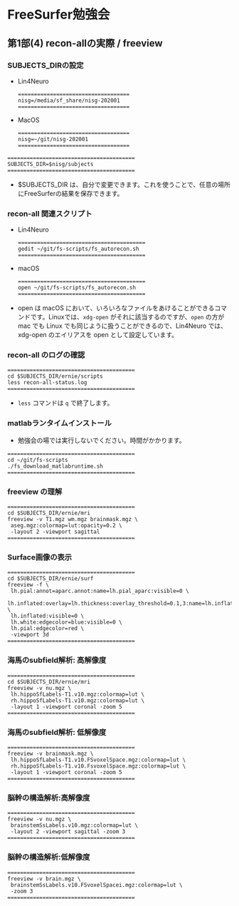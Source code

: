 # FreeSurfer勉強会

## 第1部(4) recon-allの実際 / freeview

### SUBJECTS_DIRの設定

- Lin4Neuro

	```
	===================================
	nisg=/media/sf_share/nisg-202001
	===================================
	```

- MacOS

	```
	===================================
	nisg=~/git/nisg-202001
	===================================
	```


```
========================================
SUBJECTS_DIR=$nisg/subjects
========================================
```

- $SUBJECTS_DIR は、自分で変更できます。これを使うことで、任意の場所にFreeSurferの結果を保存できます。


### recon-all 関連スクリプト

- Lin4Neuro

	```
	========================================
	gedit ~/git/fs-scripts/fs_autorecon.sh
	========================================
	```

- macOS

	```
	========================================
	open ~/git/fs-scripts/fs_autorecon.sh
	========================================
	```

- open は macOS において、いろいろなファイルをあけることができるコマンドです。Linuxでは、`xdg-open` がそれに該当するのですが、`open` の方が mac でも Linux でも同じように扱うことができるので、Lin4Neuro では、xdg-open のエイリアスを open として設定しています。

### recon-all のログの確認

```
========================================
cd $SUBJECTS_DIR/ernie/scripts
less recon-all-status.log
========================================
```

- `less` コマンドは `q` で終了します。


### matlabランタイムインストール

- 勉強会の場では実行しないでください。時間がかかります。

```
========================================
cd ~/git/fs-scripts
./fs_download_matlabruntime.sh
========================================
```


### freeview の理解

```
========================================
cd $SUBJECTS_DIR/ernie/mri
freeview -v T1.mgz wm.mgz brainmask.mgz \
 aseg.mgz:colormap=lut:opacity=0.2 \
 -layout 2 -viewport sagittal
========================================
```


### Surface画像の表示

```
========================================
cd $SUBJECTS_DIR/ernie/surf
freeview -f \
 lh.pial:annot=aparc.annot:name=lh.pial_aparc:visible=0 \
 lh.inflated:overlay=lh.thickness:overlay_threshold=0.1,3:name=lh.inflated_thickness:visible=0 \
 lh.inflated:visible=0 \
 lh.white:edgecolor=blue:visible=0 \
 lh.pial:edgecolor=red \
 -viewport 3d
========================================
```


### 海馬のsubfield解析: 高解像度

```
========================================
cd $SUBJECTS_DIR/ernie/mri
freeview -v nu.mgz \
 lh.hippoSfLabels-T1.v10.mgz:colormap=lut \
 rh.hippoSfLabels-T1.v10.mgz:colormap=lut \
 -layout 1 -viewport coronal -zoom 5
========================================
```


### 海馬のsubfield解析: 低解像度

```
========================================
freeview -v brainmask.mgz \
 lh.hippoSfLabels-T1.v10.FSvoxelSpace.mgz:colormap=lut \
 rh.hippoSfLabels-T1.v10.FsvoxelSpace.mgz:colormap=lut \
 -layout 1 -viewport coronal -zoom 5
========================================
```


### 脳幹の構造解析:高解像度

```
========================================
freeview -v nu.mgz \
 brainstemSsLabels.v10.mgz:colormap=lut \
 -layout 2 -viewport sagittal -zoom 3
========================================
```


### 脳幹の構造解析:低解像度

```
========================================
freeview -v brain.mgz \
 brainstemSsLabels.v10.FSvoxelSpacei.mgz:colormap=lut \
 -zoom 3
========================================
```

